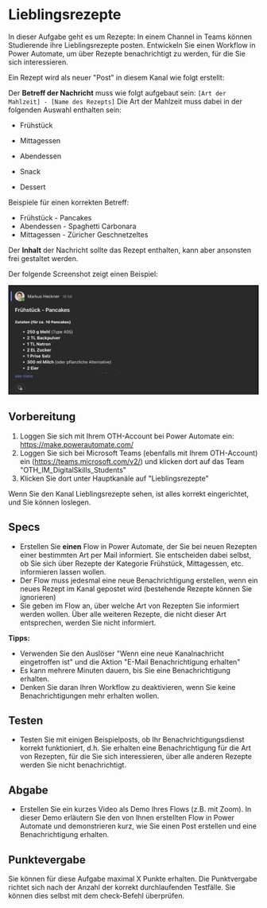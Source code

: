 # Lieblingsrezepte
In dieser Aufgabe geht es um Rezepte: In einem Channel in Teams können Studierende ihre Lieblingsrezepte posten. Entwickeln Sie einen Workflow in Power Automate, um über Rezepte benachrichtigt zu werden, für die Sie sich interessieren.

Ein Rezept wird als neuer "Post" in diesem Kanal wie folgt erstellt: 

Der **Betreff der Nachricht** muss wie folgt aufgebaut sein: ```[Art der Mahlzeit] - [Name des Rezepts]``` Die Art der Mahlzeit muss dabei in der folgenden Auswahl enthalten sein:

* Frühstück

* Mittagessen
* Abendessen
* Snack
* Dessert

Beispiele für einen korrekten Betreff:

* Frühstück - Pancakes
* Abendessen - Spaghetti Carbonara
* Mittagessen - Züricher Geschnetzeltes 

Der **Inhalt** der Nachricht sollte das Rezept enthalten, kann aber ansonsten frei gestaltet werden.

Der folgende Screenshot zeigt einen Beispiel:

![recipe-sample-post](img/recipe-sample-post.png)



## Vorbereitung
1. Loggen Sie sich mit Ihrem OTH-Account bei Power Automate ein: https://make.powerautomate.com/
2. Loggen Sie sich bei Microsoft Teams (ebenfalls mit Ihrem OTH-Account) ein (https://teams.microsoft.com/v2/) und klicken dort auf das Team "OTH_IM_DigitalSkills_Students"
3. Klicken Sie dort unter Hauptkanäle auf "Lieblingsrezepte"

Wenn Sie den Kanal Lieblingsrezepte sehen, ist alles korrekt eingerichtet, und Sie können loslegen.

## Specs
* Erstellen Sie **einen** Flow in Power Automate, der Sie bei neuen Rezepten einer bestimmten Art per Mail informiert. Sie entscheiden dabei selbst, ob Sie sich über Rezepte der Kategorie Frühstück, Mittagessen, etc. informieren lassen wollen.
* Der Flow muss jedesmal eine neue Benachrichtigung erstellen, wenn ein neues Rezept im Kanal gepostet wird (bestehende Rezepte können Sie ignorieren)
* Sie geben im Flow an, über welche Art von Rezepten Sie informiert werden wollen. Über alle weiteren Rezepte, die nicht dieser Art entsprechen, werden Sie nicht informiert.



**Tipps:**

* Verwenden Sie den Auslöser "Wenn eine neue Kanalnachricht eingetroffen ist" und die Aktion "E-Mail Benachrichtigung erhalten"
* Es kann mehrere Minuten dauern, bis Sie eine Benachrichtigung erhalten.
* Denken Sie daran Ihren Workflow zu deaktivieren, wenn Sie keine Benachrichtigungen mehr erhalten wollen.

## Testen

* Testen Sie mit einigen Beispielposts, ob Ihr Benachrichtigungsdienst korrekt funktioniert, d.h. Sie erhalten eine Benachrichtigung für die Art von Rezepten, für die Sie sich interessieren, über alle anderen Rezepte werden Sie nicht benachrichtigt.

## Abgabe

* Erstellen Sie ein kurzes Video als Demo Ihres Flows (z.B. mit Zoom). In dieser Demo erläutern Sie den von Ihnen erstellten Flow in Power Automate und demonstrieren kurz, wie Sie einen Post erstellen und eine Benachrichtigung erhalten. 

## Punktevergabe

Sie können für diese Aufgabe maximal X Punkte erhalten. Die Punktvergabe richtet sich nach der Anzahl der korrekt durchlaufenden Testfälle. Sie können dies selbst mit dem check-Befehl überprüfen.


